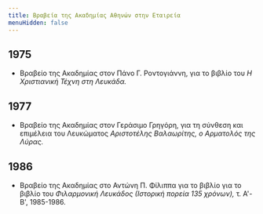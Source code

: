 ```yaml
---
title: Βραβεία της Ακαδημίας Αθηνών στην Εταιρεία
menuHidden: false
---
```


## 1975
- Βραβείο της Ακαδημίας στον Πάνο Γ. Ροντογιάννη, για το βιβλίο του *Η Χριστιανική Τέχνη στη Λευκάδα.*

## 1977
- Βραβείο της Ακαδημίας στον Γεράσιμο Γρηγόρη, για τη σύνθεση και επιμέλεια του Λευκώματος *Αριστοτέλης Βαλαωρίτης, ο Αρματολός της Λύρας.*

## 1986
- Βραβείο της Ακαδημίας στο Αντώνη Π. Φίλιππα για το βιβλίο για το βιβλίο του *Φιλαρμονική Λευκάδος \(Ιστορική πορεία 135 χρόνων\),* τ. Α'- Β', 1985-1986.
